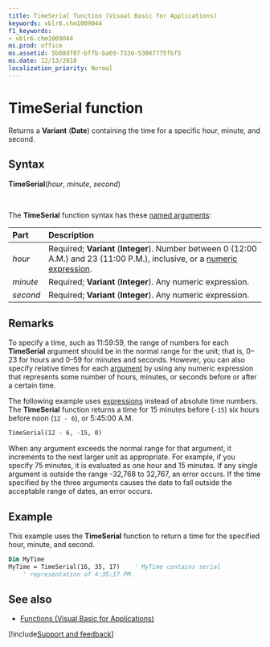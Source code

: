 ```yaml
---
title: TimeSerial function (Visual Basic for Applications)
keywords: vblr6.chm1009044
f1_keywords:
- vblr6.chm1009044
ms.prod: office
ms.assetid: 5b08df07-bffb-ba69-7336-53067775fbf5
ms.date: 12/13/2018
localization_priority: Normal
---
```



# TimeSerial function

Returns a **Variant** (**Date**) containing the time for a specific hour, minute, and second.

## Syntax

**TimeSerial**(_hour_, _minute_, _second_)

<br/>

The **TimeSerial** function syntax has these [named arguments](../../Glossary/vbe-glossary.md#named-argument):

|Part|Description|
|:-----|:-----|
|_hour_|Required; **Variant** (**Integer**). Number between 0 (12:00 A.M.) and 23 (11:00 P.M.), inclusive, or a [numeric expression](../../Glossary/vbe-glossary.md#numeric-expression).|
|_minute_|Required; **Variant** (**Integer**). Any numeric expression.|
|_second_|Required; **Variant** (**Integer**). Any numeric expression.|

## Remarks

To specify a time, such as 11:59:59, the range of numbers for each **TimeSerial** argument should be in the normal range for the unit; that is, 0&ndash;23 for hours and 0&ndash;59 for minutes and seconds. However, you can also specify relative times for each [argument](../../Glossary/vbe-glossary.md#argument) by using any numeric expression that represents some number of hours, minutes, or seconds before or after a certain time. 

The following example uses [expressions](../../Glossary/vbe-glossary.md#expression) instead of absolute time numbers. The **TimeSerial** function returns a time for 15 minutes before (`-15`) six hours before noon (`12 - 6`), or 5:45:00 A.M.

```vb
TimeSerial(12 - 6, -15, 0)
```

When any argument exceeds the normal range for that argument, it increments to the next larger unit as appropriate. For example, if you specify 75 minutes, it is evaluated as one hour and 15 minutes. If any single argument is outside the range -32,768 to 32,767, an error occurs. If the time specified by the three arguments causes the date to fall outside the acceptable range of dates, an error occurs.

## Example

This example uses the **TimeSerial** function to return a time for the specified hour, minute, and second.

```vb
Dim MyTime
MyTime = TimeSerial(16, 35, 17)    ' MyTime contains serial 
    ' representation of 4:35:17 PM.

```

## See also

- [Functions (Visual Basic for Applications)](../functions-visual-basic-for-applications.md)

[!include[Support and feedback](~/includes/feedback-boilerplate.md)]
